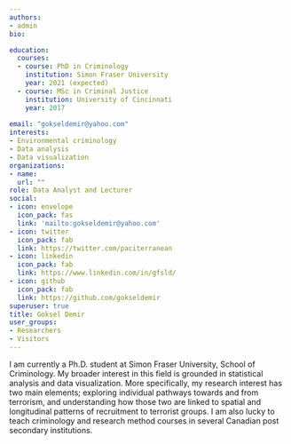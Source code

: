 ```yaml
---
authors:
- admin
bio: 

education:
  courses:
  - course: PhD in Criminology
    institution: Simon Fraser University
    year: 2021 (expected)
  - course: MSc in Criminal Justice
    institution: University of Cincinnati
    year: 2017
  
email: "gokseldemir@yahoo.com"
interests:
- Environmental criminology
- Data analysis
- Data visualization
organizations:
- name: 
  url: ""
role: Data Analyst and Lecturer
social:
- icon: envelope
  icon_pack: fas
  link: 'mailto:gokseldemir@yahoo.com'
- icon: twitter
  icon_pack: fab
  link: https://twitter.com/paciterranean
- icon: linkedin
  icon_pack: fab
  link: https://www.linkedin.com/in/gfsld/
- icon: github
  icon_pack: fab
  link: https://github.com/gokseldemir
superuser: true
title: Goksel Demir
user_groups:
- Researchers
- Visitors
---
```


I am currently a Ph.D. student at Simon Fraser University, School of Criminology. My broader interest in this field is grounded in statistical analysis and data visualization. More specifically, my research interest has two main elements; exploring individual pathways towards and from terrorism, and understanding how those two are linked to spatial and longitudinal patterns of recruitment to terrorist groups. I am also lucky to teach criminology and research method courses in several Canadian post secondary institutions.